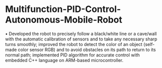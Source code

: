 # Multifunction-PID-Control-Autonomous-Mobile-Robot

•	Developed the robot to precisely follow a black/white line or a cave/wall with the automatic calibration of sensors and to take any necessary sharp turns smoothly; improved the robot to detect the color of an object (self-made color sensor RGB) and to avoid obstacles on its path to return to its normal path; implemented PID algorithm for accurate control with embedded C++ language on ARM-based microcontroller.
